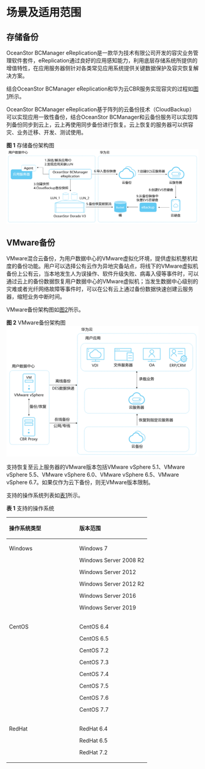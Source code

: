 # 场景及适用范围<a name="cbr_03_0055"></a>

## 存储备份<a name="section19539120154119"></a>

OceanStor BCManager eReplication是一款华为技术有限公司开发的容灾业务管理软件套件，eReplication通过良好的应用感知能力，利用底层存储系统所提供的增值特性，在应用服务器侧针对各类常见应用系统提供关键数据保护及容灾恢复解决方案。

结合OceanStor BCManager eReplication和华为云CBR服务实现容灾的过程如[图1](#fig864052310325)所示。

OceanStor BCManager eReplication基于阵列的云备份技术（CloudBackup）可以实现应用一致性备份，结合OceanStor BCManager和云备份服务可以实现阵列备份同步到云上，云上再使用同步备份进行恢复。云上恢复的服务器可以供容灾、业务迁移、开发、测试使用。

**图 1**  存储备份架构图<a name="fig864052310325"></a>  
![](figures/存储备份架构图.png "存储备份架构图")

## VMware备份<a name="section1768814289569"></a>

VMware混合云备份，为用户数据中心的VMware虚拟化环境，提供虚拟机整机粒度的备份功能。用户可以选择公有云作为异地灾备站点，将线下的VMware虚拟机备份上公有云，当本地发生人为误操作、软件升级失败、病毒入侵等事件时，可以通过云上的备份数据恢复用户数据中心的VMware虚拟机；当发生数据中心级别的灾难或者光纤网络故障等事件时，可以在公有云上通过备份数据快速创建云服务器，缩短业务中断时间。

VMware备份架构图如[图2](#fig5636259205317)所示。

**图 2**  VMware备份架构图<a name="fig5636259205317"></a>  
![](figures/VMware备份架构图.png "VMware备份架构图")

支持恢复至云上服务器的VMware版本包括VMware vSphere 5.1、VMware vSphere 5.5、VMware vSphere 6.0、VMware vSphere 6.5、VMware vSphere 6.7。如果仅作为云下备份，则无VMware版本限制。

支持的操作系统列表如[表1](#table31233581051)所示。

**表 1**  支持的操作系统

<a name="table31233581051"></a>
<table><thead align="left"><tr id="row131231258456"><th class="cellrowborder" valign="top" width="50%" id="mcps1.2.3.1.1"><p id="p16963229402"><a name="p16963229402"></a><a name="p16963229402"></a>操作系统类型</p>
</th>
<th class="cellrowborder" valign="top" width="50%" id="mcps1.2.3.1.2"><p id="p1596372134014"><a name="p1596372134014"></a><a name="p1596372134014"></a>版本范围</p>
</th>
</tr>
</thead>
<tbody><tr id="row61241558253"><td class="cellrowborder" valign="top" width="50%" headers="mcps1.2.3.1.1 "><p id="p31241258256"><a name="p31241258256"></a><a name="p31241258256"></a>Windows</p>
</td>
<td class="cellrowborder" valign="top" width="50%" headers="mcps1.2.3.1.2 "><p id="p15636694013"><a name="p15636694013"></a><a name="p15636694013"></a>Windows 7</p>
<p id="p1812413588510"><a name="p1812413588510"></a><a name="p1812413588510"></a>Windows Server 2008 R2</p>
<p id="p194732615273"><a name="p194732615273"></a><a name="p194732615273"></a>Windows Server 2012</p>
<p id="p77641216279"><a name="p77641216279"></a><a name="p77641216279"></a>Windows Server 2012 R2</p>
<p id="p148916334395"><a name="p148916334395"></a><a name="p148916334395"></a>Windows Server 2016</p>
<p id="p75457281551"><a name="p75457281551"></a><a name="p75457281551"></a>Windows Server 2019</p>
</td>
</tr>
<tr id="row191243581758"><td class="cellrowborder" valign="top" width="50%" headers="mcps1.2.3.1.1 "><p id="p81244585516"><a name="p81244585516"></a><a name="p81244585516"></a>CentOS</p>
</td>
<td class="cellrowborder" valign="top" width="50%" headers="mcps1.2.3.1.2 "><p id="p4133193012316"><a name="p4133193012316"></a><a name="p4133193012316"></a>CentOS 6.4</p>
<p id="p112415811512"><a name="p112415811512"></a><a name="p112415811512"></a>CentOS 6.5</p>
<p id="p131453299279"><a name="p131453299279"></a><a name="p131453299279"></a>CentOS 7.2</p>
<p id="p1525654613310"><a name="p1525654613310"></a><a name="p1525654613310"></a>CentOS 7.3</p>
<p id="p18287164713511"><a name="p18287164713511"></a><a name="p18287164713511"></a>CentOS 7.4</p>
<p id="p530512518310"><a name="p530512518310"></a><a name="p530512518310"></a>CentOS 7.5</p>
<p id="p23988561736"><a name="p23988561736"></a><a name="p23988561736"></a>CentOS 7.6</p>
<p id="p187071914411"><a name="p187071914411"></a><a name="p187071914411"></a>CentOS 7.7</p>
</td>
</tr>
<tr id="row3124358159"><td class="cellrowborder" valign="top" width="50%" headers="mcps1.2.3.1.1 "><p id="p11124158252"><a name="p11124158252"></a><a name="p11124158252"></a>RedHat</p>
</td>
<td class="cellrowborder" valign="top" width="50%" headers="mcps1.2.3.1.2 "><p id="p96911129612"><a name="p96911129612"></a><a name="p96911129612"></a>RedHat 6.4</p>
<p id="p18124258453"><a name="p18124258453"></a><a name="p18124258453"></a>RedHat 6.5</p>
<p id="p106848449275"><a name="p106848449275"></a><a name="p106848449275"></a>RedHat 7.2</p>
</td>
</tr>
</tbody>
</table>


